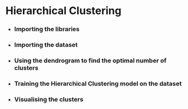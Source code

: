 # Hierarchical Clustering

- ### Importing the libraries

- ### Importing the dataset

- ### Using the dendrogram to find the optimal number of clusters

- ### Training the Hierarchical Clustering model on the dataset

- ### Visualising the clusters
